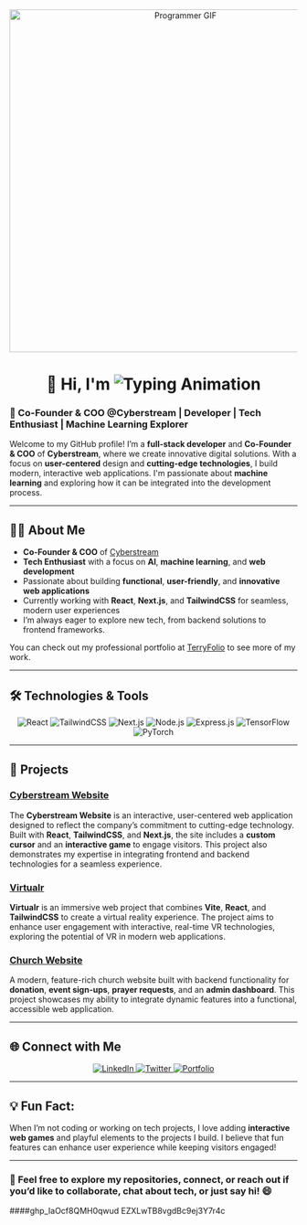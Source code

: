 <!-- Header GIF -->
<div align="center">
  <img src="https://encrypted-tbn0.gstatic.com/images?q=tbn:ANd9GcS7e4nd4ovnS_rmKueELRQLf2B9-4DVWF3c-A&s" alt="Programmer GIF" width="600" />
</div>

<!-- Animated Name with Typing Effect -->
<h1 align="center">
  👋 Hi, I'm <span>
    <img src="https://readme-typing-svg.demolab.com?font=Fira+Code&size=35&duration=4000&pause=1000&color=3498db&center=true&vCenter=true&width=435&lines=Hirwa+Shema+Terry" alt="Typing Animation" />
  </span>
</h1>

### 🚀 Co-Founder & COO @Cyberstream | Developer | Tech Enthusiast | Machine Learning Explorer

Welcome to my GitHub profile! I’m a **full-stack developer** and **Co-Founder & COO** of **Cyberstream**, where we create innovative digital solutions. With a focus on **user-centered** design and **cutting-edge technologies**, I build modern, interactive web applications. I'm passionate about **machine learning** and exploring how it can be integrated into the development process.

---

## 🧑‍💻 About Me
- **Co-Founder & COO** of [Cyberstream](https://cyberstream-six.vercel.app/)
- **Tech Enthusiast** with a focus on **AI**, **machine learning**, and **web development**
- Passionate about building **functional**, **user-friendly**, and **innovative web applications**
- Currently working with **React**, **Next.js**, and **TailwindCSS** for seamless, modern user experiences
- I’m always eager to explore new tech, from backend solutions to frontend frameworks.

You can check out my professional portfolio at [TerryFolio](https://terryfolio.vercel.app/) to see more of my work.

---

## 🛠️ Technologies & Tools
<div align="center">
  <img src="https://img.shields.io/badge/React-%2320232a.svg?style=flat&logo=react&logoColor=%2361DAFB" alt="React" />
  <img src="https://img.shields.io/badge/TailwindCSS-%2338B2AC.svg?style=flat&logo=tailwind-css&logoColor=white" alt="TailwindCSS" />
  <img src="https://img.shields.io/badge/Next.js-%000000.svg?style=flat&logo=nextdotjs&logoColor=white" alt="Next.js" />
  <img src="https://img.shields.io/badge/Node.js-%2343853D.svg?style=flat&logo=nodedotjs&logoColor=white" alt="Node.js" />
  <img src="https://img.shields.io/badge/Express.js-%23000000.svg?style=flat&logo=express&logoColor=white" alt="Express.js" />
  <img src="https://img.shields.io/badge/TensorFlow-%23FF6F00.svg?style=flat&logo=tensorflow&logoColor=white" alt="TensorFlow" />
  <img src="https://img.shields.io/badge/PyTorch-%23EE4C2C.svg?style=flat&logo=pytorch&logoColor=white" alt="PyTorch" />
</div>

---

## 🚀 Projects

### [Cyberstream Website](https://cyberstream.com)
The **Cyberstream Website** is an interactive, user-centered web application designed to reflect the company’s commitment to cutting-edge technology. Built with **React**, **TailwindCSS**, and **Next.js**, the site includes a **custom cursor** and an **interactive game** to engage visitors. This project also demonstrates my expertise in integrating frontend and backend technologies for a seamless experience.

### [Virtualr](https://github.com/hirwaterry/virtualr)
**Virtualr** is an immersive web project that combines **Vite**, **React**, and **TailwindCSS** to create a virtual reality experience. The project aims to enhance user engagement with interactive, real-time VR technologies, exploring the potential of VR in modern web applications.

### [Church Website](https://github.com/hirwaterry/church-website)
A modern, feature-rich church website built with backend functionality for **donation**, **event sign-ups**, **prayer requests**, and an **admin dashboard**. This project showcases my ability to integrate dynamic features into a functional, accessible web application.

---

## 🌐 Connect with Me
<div align="center">
  <a href="https://www.linkedin.com/in/hirwaterry/" target="_blank">
    <img src="https://img.shields.io/badge/LinkedIn-%230077B5.svg?style=for-the-badge&logo=linkedin&logoColor=white" alt="LinkedIn" />
  </a>
  <a href="https://twitter.com/hirwaterry" target="_blank">
    <img src="https://img.shields.io/badge/Twitter-%231DA1F2.svg?style=for-the-badge&logo=twitter&logoColor=white" alt="Twitter" />
  </a>
  <a href="https://terryfolio.vercel.app/" target="_blank">
    <img src="https://img.shields.io/badge/Portfolio-%23E4405F.svg?style=for-the-badge&logo=vercel&logoColor=white" alt="Portfolio" />
  </a>
</div>

---

## 💡 Fun Fact:
When I’m not coding or working on tech projects, I love adding **interactive web games** and playful elements to the projects I build. I believe that fun features can enhance user experience while keeping visitors engaged!

---

### 💬 Feel free to explore my repositories, connect, or reach out if you’d like to collaborate, chat about tech, or just say hi! 😄


####ghp_IaOcf8QMH0qwud   EZXLwTB8vgdBc9ej3Y7r4c
